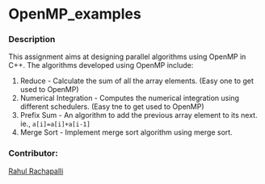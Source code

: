 # OpenMP_examples

### Description
This assignment aims at designing parallel algorithms using OpenMP in C++. 
The algorithms developed using OpenMP include:
1. Reduce  - Calculate the sum of all the array elements. (Easy one to get used to OpenMP)
2. Numerical Integration - Computes the numerical integration using different schedulers. (Easy tne to get used to OpenMP)
3. Prefix Sum - An algorithm to add the previous array element to its next. ie., ```a[i]=a[i]+a[i-1]``` 
4. Merge Sort - Implement merge sort algorithm using merge sort. 


### Contributor:
[Rahul Rachapalli](https://github.com/rahulr56)

